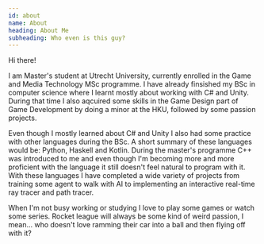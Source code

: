 ```yaml
---
id: about
name: About
heading: About Me
subheading: Who even is this guy?
---
```



Hi there!

I am Master's student at Utrecht University, currently enrolled in the Game and Media Technology MSc programme. I have already finsished my BSc in computer science where I learnt mostly about working with C# and Unity. During that time I also aqcuired some skills in the Game Design part of Game Development by doing a minor at the HKU, followed by some passion projects.

Even though I mostly learned about C# and Unity I also had some practice with other languages during the BSc. A short summary of these languages would be: Python, Haskell and Kotlin.
During the master's programme C++ was introduced to me and even though I'm becoming more and more proficient with the language it still doesn't feel natural to program with it.
With these languages I have completed a wide variety of projects from training some agent to walk with AI to implementing an interactive real-time ray tracer and path tracer.

When I'm not busy working or studying I love to play some games or watch some series. Rocket league will always be some kind of weird passion, I mean... who doesn't love ramming their car into a ball and then flying off with it?